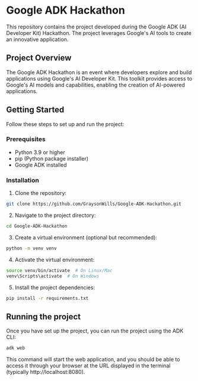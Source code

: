 # Google ADK Hackathon

This repository contains the project developed during the Google ADK (AI Developer Kit) Hackathon. The project leverages Google's AI tools to create an innovative application.

## Project Overview

The Google ADK Hackathon is an event where developers explore and build applications using Google's AI Developer Kit. This toolkit provides access to Google's AI models and capabilities, enabling the creation of AI-powered applications.

## Getting Started

Follow these steps to set up and run the project:

### Prerequisites

- Python 3.9 or higher
- pip (Python package installer)
- Google ADK installed

### Installation

1. Clone the repository:

```bash
git clone https://github.com/GraysonWills/Google-ADK-Hackathon.git
```

2. Navigate to the project directory:
```bash
cd Google-ADK-Hackathon
```
3. Create a virtual environment (optional but recommended):
```bash
python -m venv venv
```
4. Activate the virtual environment:
```bash
source venv/bin/activate  # On Linux/Mac
venv\Scripts\activate  # On Windows

```
5. Install the project dependencies:
```bash
pip install -r requirements.txt
```

## Running the project
Once you have set up the project, you can run the project using the ADK CLI: 

``` bash
adk web
```
This command will start the web application, and you should be able to access it through your browser at the URL displayed in the terminal (typically http://localhost:8080).

